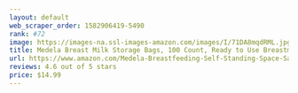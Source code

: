 ```yaml
---
layout: default 
﻿web_scraper_order: 1582906419-5490
rank: #72
image: https://images-na.ssl-images-amazon.com/images/I/71DA8mqdRML.jpg
title: Medela Breast Milk Storage Bags, 100 Count, Ready to Use Breastmilk Bags for Breastfeeding,…
url: https://www.amazon.com/Medela-Breastfeeding-Self-Standing-Space-Saving-Hygienically/dp/B0723GXKJT/ref=zg_mw_baby-products_72?_encoding=UTF8&psc=1&refRID=DDWM5Y6YAF3RS98T1NAA
reviews: 4.6 out of 5 stars
price: $14.99 
---
```

